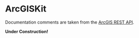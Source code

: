 # ArcGISKit

Documentation comments are taken from the [ArcGIS REST API](https://developers.arcgis.com/rest/). 

**Under Construction!**
